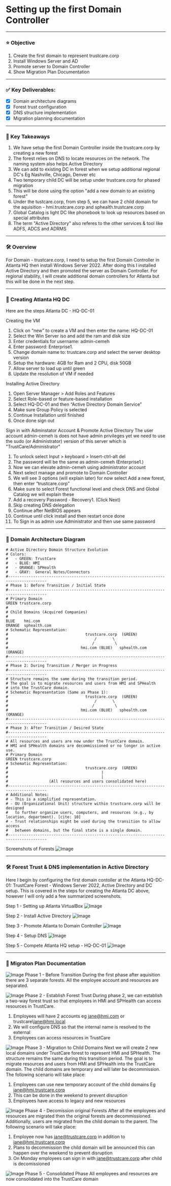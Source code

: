 # Setting up the first Domain Controller

---
### ⭐️ Objective 
1. Create the first domain to represent trustcare.corp 
2. Install Windows Server and AD
3. Promote server to Domain Controller 
4. Show Migration Plan Documentation 

---
### ✅ Key Deliverables:
- [x] Domain architecture diagrams
- [x] Forest trust configuration
- [x] DNS structure implementation
- [x] Migration planning documentation

---
### 🧠 Key Takeaways 
1. We have setup the first Domain Controller inside the trustcare.corp by creating a new forest 
2. The forest relies on DNS to locate resources on the network. The naming system also helps Active Directory
3. We can add to existing DC in forest when we setup additional regional DC's Eg Nashville, Chicago, Denver etc
4. Two temporary child DC will be setup under trustcare.corp for phased migration 
5. This will be done using the option "add a new domain to an existing forest"
6. Under the tustcare.corp, from step 5, we can have 2 child domain for the aquisition - hmi.trustcare.corp and sphealth.trustcare.corp
7. Global Catalog is light DC like phonebook to look up resources based on special attributes 
8. The term "Active Directory" also referes to the other services & tool like ADFS, ADCS and ADRMS

---
### 🛠️ Overview 

For Domain - trustcare.corp, I need to setup the first Domain Controller in Atlanta HQ then install Windows Server 2022. After doing this I installed Active Directory and then promoted the server as Domain Controller. For regional stability, I will create additional domain controllers for Atlanta but this will be done in the next step.

---
### 📁 Creating Atlanta HQ DC 
Here are the steps Atlanta DC - HQ-DC-01

Creating the VM
1. Click on “new” to create a VM and then enter the name: HQ-DC-01
2. Select the Win Server iso and add the ram and disk size
3. Enter credentials for username: admin-cemeh
4. Enter password: Enterprise1.
5. Change domain name to: trustcare.corp and select the server desktop version 
6. Setup the hardware: 4GB for Ram and 2 CPU, disk 50GB
7. Allow server to load up until green
8. Update the resolution of VM if needed

Installing Active Directory 
1. Open Server Manager > Add Roles and Features 
2. Select Role-based or feature-based installation 
3. Select HQ-DC-01 and then “Active Directory Domain Service”
4. Make sure Group Policy is selected 
5. Continue Installation until finished 
6. Once done sign out 

Sign in with Adminstator Account & Promote Active Directory 
The user account admin-cemeh is does not have admin privileges yet we need to use the sudo (or Administrator) version of this server which is "TrustCare/Administrator"
1. To unlock select Input > keyboard > Insert-ctrl-alt del
2. The password will be the same as admin-cemeh (Enterprise1.)
3. Now we can elevate admin-cemeh using administrator account 
4. Next select manage and promote to Domain Controller 
5. We will see 3 options (will explain later) for now select Add a new forest, then enter “trustcare.corp”
6. Make sure to select Forest functional level and check DNS and Global Catalog we will explain these 
7. Add a recovery Password - Recovery1. (Click Next)
8. Skip creating DNS delegation
9. Continue after NetBIOS appears
10. Continue until click install and then restart once done
11. To Sign in as admin use Administrator and then use same password

---
### 🏢 Domain Architecture Diagram
```
# Active Directory Domain Structure Evolution
# Colors:
#   - GREEN: TrustCare
#   - BLUE: HMI
#   - ORANGE: SPHealth
#   - GRAY:  General Notes/Connectors
#---------------------------------------------------------------------------------------
# Phase 1: Before Transition / Initial State
#---------------------------------------------------------------------------------------
# Primary Domain
GREEN trustcare.corp
#
# Child Domains (Acquired Companies)
#
BLUE    hmi.com
ORANGE  sphealth.com
# Schematic Representation:
#                                  trustcare.corp  (GREEN)
#                                      /       \
#                                     /         \
#                                hmi.com (BLUE)   sphealth.com (ORANGE)
#---------------------------------------------------------------------------------------
# Phase 2: During Transition / Merger in Progress
#---------------------------------------------------------------------------------------
# Structure remains the same during the transition period.
# The goal is to migrate resources and users from HMI and SPHealth
# into the TrustCare domain.
# Schematic Representation (Same as Phase 1):
#                                  trustcare.corp  (GREEN)
#                                      /       \
#                                     /         \
#                                hmi.com (BLUE)   sphealth.com (ORANGE)
#---------------------------------------------------------------------------------------
# Phase 3: After Transition / Desired State
#---------------------------------------------------------------------------------------
# All resources and users are now under the TrustCare domain.
# HMI and SPHealth domains are decommissioned or no longer in active use.
# Primary Domain
GREEN trustcare.corp
# Schematic Representation:
#                                  trustcare.corp  (GREEN)
#                                         |
#                                         |
#                  (All resources and users consolidated here)
#---------------------------------------------------------------------------------------
# Additional Notes:
# - This is a simplified representation.
# - OU (Organizational Unit) structure within trustcare.corp will be designed
#   to further organize users, computers, and resources (e.g., by location, department). [cite: 10]
# - Trust relationships might be used during the transition to allow access
#   between domains, but the final state is a single domain.
#---------------------------------------------------------------------------------------
```
Screenshots of Forests 
![Image](/screenshots/4-Migration-Plan/6.png)

---
### 🛠️ Forest Trust & DNS implementation in Active Directory 
Here I begin by configuring the first domain contoller at the Atlanta HQ-DC-01: TrustCare Forest - Windows Server 2022, Active Directory and DC setup. This is covered in the steps for creating the Atlanta DC above, however I will only add a few summarized screenshots.

Step 1 - Setting up Atlanta VirtualBox
![Image](/screenshots/1-Domain-Architecture/step-1-create-vm.png)

Step 2 - Install Active Directory 
![Image](/screenshots/1-Domain-Architecture/step-2-Install-Active-Directory.png)

Step 3 - Promote Atlanta to Domain Controller 
![Image](/screenshots/1-Domain-Architecture/step-3-promote-Atlanta-to-DC.png)

Step 4 - Setup DNS
![Image](/screenshots/1-Domain-Architecture/step-4-Atlanta-DNS-GC-setup.png)

Step 5 - Compete Atlanta HQ setup - HQ-DC-01
![Image](/screenshots/1-Domain-Architecture/step-4-Atlanta-DNS-GC-setup.png)

---
### 🚧 Migraton Plan Documentation 

![Image](/screenshots/4-Migration-Plan/phase-1.png)
Phase 1 - Before Transition 
During the first phase after aquisition there are 3 separate forests. All the employee account and resources are separated.

![Image](/screenshots/4-Migration-Plan/phase-2.png)
Phase 2 - Establish Forest Trust
During phase 2, we can establish a two-way forest trust so that employees in HMI and SPHealth can access resources in TrustCare.
1. Employees will have 2 accounts eg jane@hmi.com or trustcare\jane@hmi.local
2. We will configure DNS so that the internal name is resolved to the external
3. Employees can access resources in TrustCare 

![Image](/screenshots/4-Migration-Plan/phase-3.png)
Phase 3 - Migration to Child Domains
Next we will create 2 new local domains under TrustCare forest to represent HMI and SPHealth. The structure remains the same during this transition period. The goal is to migrate resources and users from HMI and SPHealth into the TrustCare domain. The child domains are temporary and will later be decommission. The following scenario will take place: 
1. Employees can use new temporary account of the child domains Eg jane@hmi.trustcare.corp
2. This can be done in the weekend to prevent disruption 
3. Employees have access to legacy and new resources

![Image](/screenshots/4-Migration-Plan/phase-4.png)
Phase 4 - Decomission original Forests 
After all the employees and resources are migrated then the original forests are decommissioned. Additionally, users are migrated from the child domain to the parent. The following scenario will take place:
1. Employee now has jane@trustcare.corp in addition to jane@hmi.trustcare.corp
2. Plans to decommission the child domain will be announced this can happen over the weekend to prevent disruption
3. On Monday employees can sign in with jane@trustcare.corp after child is decomissioned 

![Image](/screenshots/4-Migration-Plan/phase-5.png)
Phase 5 - Consolidated Phase 
All employees and resources are now consolidated into the TrustCare domain